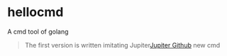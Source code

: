 # hellocmd
A cmd tool of golang

> The first version is written imitating Jupiter[Jupiter Github](https://github.com/douyu/jupiter) new cmd